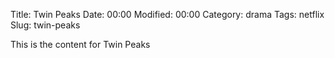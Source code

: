 Title: Twin Peaks
Date:  00:00
Modified:  00:00
Category: drama
Tags: netflix
Slug: twin-peaks

This is the content for Twin Peaks